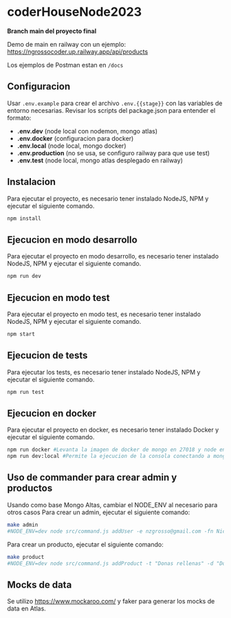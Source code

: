 # coderHouseNode2023

**Branch main del proyecto final**

Demo de main en railway con un ejemplo: https://ngrossocoder.up.railway.app/api/products

Los ejemplos de Postman estan en `/docs`
## Configuracion
Usar `.env.example` para crear el archivo `.env.{{stage}}` con las variables de entorno necesarias. Revisar los scripts del package.json para entender el formato:
- **.env.dev** (node local con nodemon, mongo atlas)
- **.env.docker** (configuracion para docker)
- **.env.local** (node local, mongo docker)
- **.env.production** (no se usa, se configuro railway para que use test)
- **.env.test** (node local, mongo atlas desplegado en railway)
## Instalacion
Para ejecutar el proyecto, es necesario tener instalado NodeJS, NPM y ejecutar el siguiente comando.
```bash
npm install
``` 
## Ejecucion en modo desarrollo
Para ejecutar el proyecto en modo desarrollo, es necesario tener instalado NodeJS, NPM y ejecutar el siguiente comando.
```bash
npm run dev
```
## Ejecucion en modo test
Para ejecutar el proyecto en modo test, es necesario tener instalado NodeJS, NPM y ejecutar el siguiente comando.
```bash
npm start
```
## Ejecucion de tests
Para ejecutar los tests, es necesario tener instalado NodeJS, NPM y ejecutar el siguiente comando.
```bash
npm run test
```
## Ejecucion en docker
Para ejecutar el proyecto en docker, es necesario tener instalado Docker y ejecutar el siguiente comando.
```bash
npm run docker #Levanta la imagen de docker de mongo en 27018 y node en 8081
npm run dev:local #Permite la ejecucion de la consola conectando a mongo en docker
```
## Uso de commander para crear admin y productos
Usando como base Mongo Altas, cambiar el NODE_ENV al necesario para otros casos
Para crear un admin, ejecutar el siguiente comando:
```bash
make admin
#NODE_ENV=dev node src/command.js addUser -e nzgrosso@gmail.com -fn Nicolas -ln Grosso -p 123456 -a 29 -ia true
```
Para crear un producto, ejecutar el siguiente comando:
```bash
make product
#NODE_ENV=dev node src/command.js addProduct -t "Donas rellenas" -d "Donas rellenas de dulce de leche" -p 50 -th http://dummyimage.com/171x100.png/5fa2dd/ffffff -s 300 -c asd123 -cat Comida -st true
```
## Mocks de data
Se utilizo https://www.mockaroo.com/ y faker para generar los mocks de data en Atlas.

